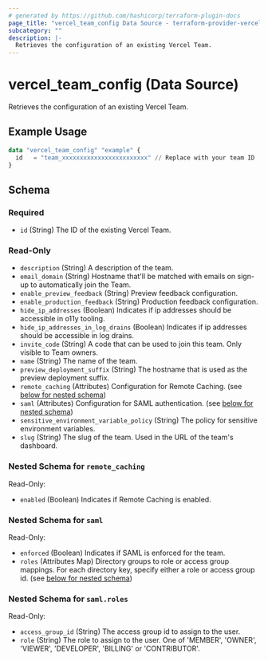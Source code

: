 ```yaml
---
# generated by https://github.com/hashicorp/terraform-plugin-docs
page_title: "vercel_team_config Data Source - terraform-provider-vercel"
subcategory: ""
description: |-
  Retrieves the configuration of an existing Vercel Team.
---
```


# vercel_team_config (Data Source)

Retrieves the configuration of an existing Vercel Team.

## Example Usage

```terraform
data "vercel_team_config" "example" {
  id   = "team_xxxxxxxxxxxxxxxxxxxxxxxx" // Replace with your team ID
}
```

<!-- schema generated by tfplugindocs -->
## Schema

### Required

- `id` (String) The ID of the existing Vercel Team.

### Read-Only

- `description` (String) A description of the team.
- `email_domain` (String) Hostname that'll be matched with emails on sign-up to automatically join the Team.
- `enable_preview_feedback` (String) Preview feedback configuration.
- `enable_production_feedback` (String) Production feedback configuration.
- `hide_ip_addresses` (Boolean) Indicates if ip addresses should be accessible in o11y tooling.
- `hide_ip_addresses_in_log_drains` (Boolean) Indicates if ip addresses should be accessible in log drains.
- `invite_code` (String) A code that can be used to join this team. Only visible to Team owners.
- `name` (String) The name of the team.
- `preview_deployment_suffix` (String) The hostname that is used as the preview deployment suffix.
- `remote_caching` (Attributes) Configuration for Remote Caching. (see [below for nested schema](#nestedatt--remote_caching))
- `saml` (Attributes) Configuration for SAML authentication. (see [below for nested schema](#nestedatt--saml))
- `sensitive_environment_variable_policy` (String) The policy for sensitive environment variables.
- `slug` (String) The slug of the team. Used in the URL of the team's dashboard.

<a id="nestedatt--remote_caching"></a>
### Nested Schema for `remote_caching`

Read-Only:

- `enabled` (Boolean) Indicates if Remote Caching is enabled.


<a id="nestedatt--saml"></a>
### Nested Schema for `saml`

Read-Only:

- `enforced` (Boolean) Indicates if SAML is enforced for the team.
- `roles` (Attributes Map) Directory groups to role or access group mappings. For each directory key, specify either a role or access group id. (see [below for nested schema](#nestedatt--saml--roles))

<a id="nestedatt--saml--roles"></a>
### Nested Schema for `saml.roles`

Read-Only:

- `access_group_id` (String) The access group id to assign to the user.
- `role` (String) The role to assign to the user. One of 'MEMBER', 'OWNER', 'VIEWER', 'DEVELOPER', 'BILLING' or 'CONTRIBUTOR'.
